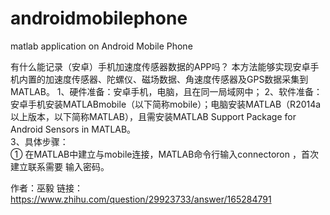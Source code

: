# androidmobilephone
matlab application on Android Mobile Phone

有什么能记录（安卓）手机加速度传感器数据的APP吗？
本方法能够实现安卓手机内置的加速度传感器、陀螺仪、磁场数据、角速度传感器及GPS数据采集到MATLAB。 1、硬件准备：安卓手机，电脑，且在同一局域网中；
2、软件准备：安卓手机安装MATLABmobile（以下简称mobile）；电脑安装MATLAB（R2014a以上版本，以下简称MATLAB），且需安装MATLAB Support Package for Android Sensors in MATLAB。        
3、具体步骤：       
①   在MATLAB中建立与mobile连接，MATLAB命令行输入connectoron ，首次建立联系需要     输入密码。

作者：巫毅
链接：https://www.zhihu.com/question/29923733/answer/165284791

